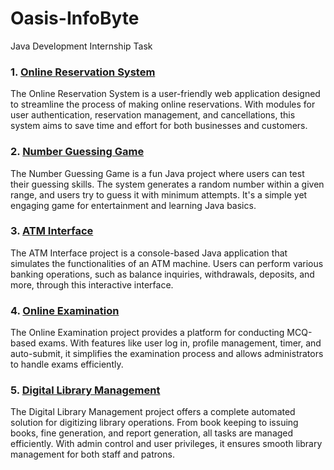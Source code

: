 # Oasis-InfoByte
Java Development Internship Task

### 1. [Online Reservation System](https://github.com/anishakshyp/Oasis-InfoByte/blob/main/online%20reservation%20system.java)

The Online Reservation System is a user-friendly web application designed to streamline the process of making online reservations. With modules for user authentication, reservation management, and cancellations, this system aims to save time and effort for both businesses and customers.

### 2. [Number Guessing Game](https://github.com/anishakshyp/Oasis-InfoByte/blob/main/Number%20guessing%20game.java)

The Number Guessing Game is a fun Java project where users can test their guessing skills. The system generates a random number within a given range, and users try to guess it with minimum attempts. It's a simple yet engaging game for entertainment and learning Java basics.

### 3. [ATM Interface](https://github.com/anishakshyp/Oasis-InfoByte/blob/main/atm%20interface.java)

The ATM Interface project is a console-based Java application that simulates the functionalities of an ATM machine. Users can perform various banking operations, such as balance inquiries, withdrawals, deposits, and more, through this interactive interface.

### 4. [Online Examination](https://github.com/anishakshyp/Oasis-InfoByte/blob/main/online%20examination.java)

The Online Examination project provides a platform for conducting MCQ-based exams. With features like user log in, profile management, timer, and auto-submit, it simplifies the examination process and allows administrators to handle exams efficiently.

### 5. [Digital Library Management](https://github.com/anishakshyp/Oasis-InfoByte/blob/main/digital%20library%20management.java)

The Digital Library Management project offers a complete automated solution for digitizing library operations. From book keeping to issuing books, fine generation, and report generation, all tasks are managed efficiently. With admin control and user privileges, it ensures smooth library management for both staff and patrons.
